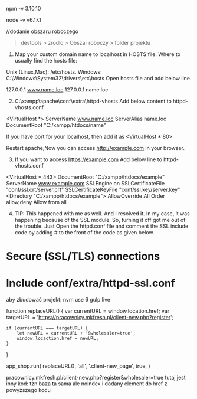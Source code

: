 npm -v
3.10.10

node -v
v6.17.1

//dodanie obszaru roboczego

> devtools > zrodlo > Obszar roboczy > folder projektu

1. Map your custom domain name to localhost in HOSTS file.
   Where to usually find the hosts file:

Unix (Linux,Mac): /etc/hosts.
Windows: C:\Windows\System32\drivers\etc\hosts
Open hosts file and add below line.

127.0.0.1 www.name.loc
127.0.0.1 name.loc

2. C:\xampp\apache\conf\extra\httpd-vhosts
   Add below content to httpd-vhosts.conf

<VirtualHost \*>
ServerName www.name.loc
ServerAlias name.loc
DocumentRoot "C:/xampp/htdocs/name"

</VirtualHost>

If you have port for your localhost, then add it as <VirtualHost \*:80>

Restart apache,Now you can access http://example.com in your browser.

3. If you want to access https://example.com
   Add below line to httpd-vhosts.conf

<VirtualHost \*:443>
DocumentRoot "C:/xampp/htdocs/example"
ServerName www.example.com
SSLEngine on
SSLCertificateFile "conf/ssl.crt/server.crt"
SSLCertificateKeyFile "conf/ssl.key/server.key"
<Directory "C:/xampp/htdocs/example">
AllowOverride All
Order allow,deny
Allow from all
</Directory>
</VirtualHost>

4. TIP:
   This happened with me as well. And I resolved it. In my case, it was happening because of the SSL module. So, turning it off got me out of the trouble. Just Open the httpd.conf file and comment the SSL include code by adding # to the front of the code as given below.

# Secure (SSL/TLS) connections

# Include conf/extra/httpd-ssl.conf

aby zbudować projekt:
nvm use 6
gulp live

function replaceURL() {
var currentURL = window.location.href;
var targetURL = 'https://pracownicy.mkfresh.pl/client-new.php?register';

    if (currentURL === targetURL) {
        let newURL = currentURL + '&wholesaler=true';
        window.locaction.href = newURL;
    }

}

app_shop.run(
replaceURL(),
'all',
'.client-new_page',
true,
)

pracownicy.mkfresh.pl/client-new.php?register&wholesaler=true
tutaj jest inny kod: tzn baza ta sama ale noindex i dodany element do href z powyższego kodu
